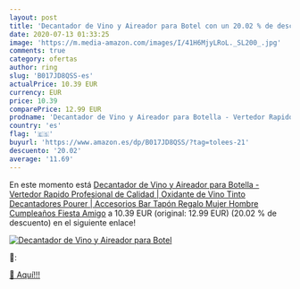 ```yaml
---
layout: post
title: 'Decantador de Vino y Aireador para Botel con un 20.02 % de descuento'
date: 2020-07-13 01:33:25
image: 'https://m.media-amazon.com/images/I/41H6MjyLRoL._SL200_.jpg'
comments: true
category: ofertas
author: ring
slug: 'B017JD8QSS-es'
actualPrice: 10.39 EUR
currency: EUR
price: 10.39
comparePrice: 12.99 EUR
prodname: 'Decantador de Vino y Aireador para Botella - Vertedor Rapido Profesional de Calidad | Oxidante de Vino Tinto  Decantadores Pourer | Accesorios Bar  Tapón  Regalo Mujer Hombre Cumpleaños Fiesta Amigo'
country: 'es'
flag: '🇪🇸'
buyurl: 'https://www.amazon.es/dp/B017JD8QSS/?tag=tolees-21'
descuento: '20.02'
average: '11.69'
---
```


En este momento está [Decantador de Vino y Aireador para Botella - Vertedor Rapido Profesional de Calidad | Oxidante de Vino Tinto  Decantadores Pourer | Accesorios Bar  Tapón  Regalo Mujer Hombre Cumpleaños Fiesta Amigo](https://www.amazon.es/dp/B017JD8QSS/?tag=tolees-21) a 10.39 EUR (original: 12.99 EUR) (20.02 %  de descuento) en el siguiente enlace!

[![Decantador de Vino y Aireador para Botel](https://m.media-amazon.com/images/I/41H6MjyLRoL._SL200_.jpg)](https://www.amazon.es/dp/B017JD8QSS/?tag=tolees-21)

🔎:


[🛒 Aquí!!!](https://www.amazon.es/dp/B017JD8QSS/?tag=tolees-21)
